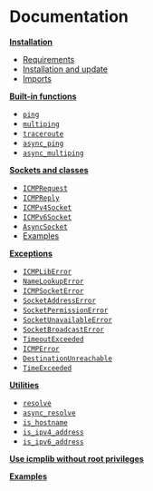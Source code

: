 # Documentation

**[Installation](1-installation.md)**
- [Requirements](1-installation.md#requirements)
- [Installation and update](1-installation.md#installation-and-update)
- [Imports](1-installation.md#imports)

**[Built-in functions](2-functions.md)**
- [`ping`](2-functions.md#ping)
- [`multiping`](2-functions.md#multiping)
- [`traceroute`](2-functions.md#traceroute)
- [`async_ping`](2-functions.md#async_ping)
- [`async_multiping`](2-functions.md#async_multiping)

**[Sockets and classes](3-sockets.md)**
- [`ICMPRequest`](3-sockets.md#ICMPRequest)
- [`ICMPReply`](3-sockets.md#ICMPReply)
- [`ICMPv4Socket`](3-sockets.md#ICMPv4Socket)
- [`ICMPv6Socket`](3-sockets.md#ICMPv6Socket)
- [`AsyncSocket`](3-sockets.md#AsyncSocket)
- [Examples](3-sockets.md#examples)

**[Exceptions](4-exceptions.md)**
- [`ICMPLibError`](4-exceptions.md#ICMPLibError)
- [`NameLookupError`](4-exceptions.md#NameLookupError)
- [`ICMPSocketError`](4-exceptions.md#ICMPSocketError)
- [`SocketAddressError`](4-exceptions.md#SocketAddressError)
- [`SocketPermissionError`](4-exceptions.md#SocketPermissionError)
- [`SocketUnavailableError`](4-exceptions.md#SocketUnavailableError)
- [`SocketBroadcastError`](4-exceptions.md#SocketBroadcastError)
- [`TimeoutExceeded`](4-exceptions.md#TimeoutExceeded)
- [`ICMPError`](4-exceptions.md#ICMPError)
- [`DestinationUnreachable`](4-exceptions.md#DestinationUnreachable)
- [`TimeExceeded`](4-exceptions.md#TimeExceeded)

**[Utilities](5-utilities.md)**
- [`resolve`](5-utilities.md#resolve)
- [`async_resolve`](5-utilities.md#async_resolve)
- [`is_hostname`](5-utilities.md#is_hostname)
- [`is_ipv4_address`](5-utilities.md#is_ipv4_address)
- [`is_ipv6_address`](5-utilities.md#is_ipv6_address)

**[Use icmplib without root privileges](6-use-icmplib-without-privileges.md)**

**[Examples](../examples)**
